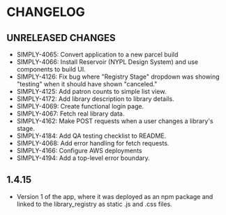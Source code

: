 # CHANGELOG

## UNRELEASED CHANGES

- SIMPLY-4065: Convert application to a new parcel build
- SIMPLY-4066: Install Reservoir (NYPL Design System) and use components to build UI.
- SIMPLY-4126: Fix bug where "Registry Stage" dropdown was showing "testing" when it should have shown "canceled."
- SIMPLY-4125: Add patron counts to simple list view.
- SIMPLY-4172: Add library description to library details.
- SIMPLY-4069: Create functional login page.
- SIMPLY-4067: Fetch real library data.
- SIMPLY-4162: Make POST requests when a user changes a library's stage.
- SIMPLY-4184: Add QA testing checklist to README.
- SIMPLY-4068: Add error handling for fetch requests.
- SIMPLY-4166: Configure AWS deployments
- SIMPLY-4194: Add a top-level error boundary.

## 1.4.15

- Version 1 of the app, where it was deployed as an npm package and linked to the library_registry as static .js and .css files.
